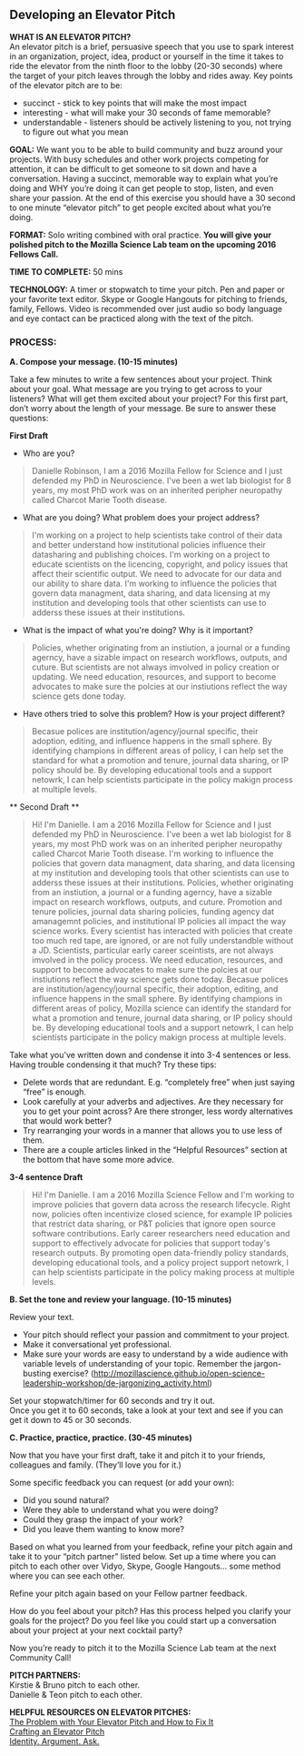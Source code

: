 ## Developing an Elevator Pitch

**WHAT IS AN ELEVATOR PITCH?**  
An elevator pitch is a brief, persuasive speech that you use to spark interest in an organization, project, idea, product or yourself in the time it takes to ride the elevator from the ninth floor to the lobby (20-30 seconds) where the target of your pitch leaves through the lobby and rides away.
Key points of the elevator pitch are to be:

* succinct - stick to key points that will make the most impact
* interesting - what will make your 30 seconds of fame memorable?
* understandable - listeners should be actively listening to you, not trying to figure out what you mean

**GOAL:** We want you to be able to build community and buzz around your projects.  With busy schedules and other work projects competing for attention, it can be difficult to get someone to sit down and have a conversation.  Having a succinct, memorable way to explain what you’re doing and WHY you’re doing it can get people to stop, listen, and even share your passion.  At the end of this exercise you should have a 30 second to one minute “elevator pitch” to get people excited about what you’re doing.

**FORMAT:** Solo writing combined with oral practice.  **You will give your polished pitch to the Mozilla Science Lab team on the upcoming 2016 Fellows Call.**

**TIME TO COMPLETE:** 50 mins

**TECHNOLOGY:** A timer or stopwatch to time your pitch. Pen and paper or your favorite text editor.  Skype or Google Hangouts for pitching to friends, family, Fellows.  Video is recommended over just audio so body language and eye contact can be practiced along with the text of the pitch.

### PROCESS:  
**A. Compose your message. (10-15 minutes)**

Take a few minutes to write a few sentences about your project.  Think about your goal.  What message are you trying to get across to your listeners?  What will get them excited about your project?
For this first part, don’t worry about the length of your message.  Be sure to answer these questions:

**First Draft**

* Who are you?

>Danielle Robinson, I am a 2016 Mozilla Fellow for Science and I just defended my PhD in Neuroscience. I've been a wet lab biologist for 8 years, my most PhD work was on an inherited peripher neuropathy called Charcot Marie Tooth disease. 

* What are you doing? What problem does your project address?

>I'm working on a project to help scientists take control of their data and better understand how institutional policies influence their datasharing and publishing choices. 
>I'm working on a project to educate scientists on the licencing, copyright, and policy issues that affect their scientific output. We need to advocate for our data and our ability to share data. 
>I'm working to influence the policies that govern data managment, data sharing, and data licensing at my institution and developing tools that other scientists can use to adderss these issues at their institutions.

* What is the impact of what you're doing? Why is it important?

>Policies, whether originating from an instiution, a journal or a funding agerncy, have a sizable impact on research workflows, outputs, and cuture. But scientists are not always imvolved in policy creation or updating. We need education, resources, and support to become advocates to make sure the polcies at our instiutions reflect the way science gets done today.

* Have others tried to solve this problem? How is your project different?
>Becasue polices are institution/agency/journal specific, their adoption, editing, and influence happens in the small sphere. By identifying champions in different areas of policy, I can help set the standard for what a promotion and tenure, journal data sharing, or IP policy should be. By developing educational tools and a support netowrk, I can help scientists participate in the policy makign process at multiple levels.

** Second Draft **
>Hi! I'm Danielle. I am a 2016 Mozilla Fellow for Science and I just defended my PhD in Neuroscience. I've been a wet lab biologist for 8 years, my most PhD work was on an inherited peripher neuropathy called Charcot Marie Tooth disease. I'm working to influence the policies that govern data managment, data sharing, and data licensing at my institution and developing tools that other scientists can use to adderss these issues at their institutions. Policies, whether originating from an instiution, a journal or a funding agerncy, have a sizable impact on research workflows, outputs, and cuture. Promotion and tenure policies, journal data sharing policies, funding agency dat amanagemnt policies, and institutional IP policies all impact the way science works. Every scientist has interacted with policies that create too much red tape, are ignored, or are not fully understandble without a JD. Scientists, particular early career sceintists, are not always imvolved in the policy process. We need education, resources, and support to become advocates to make sure the polcies at our instiutions reflect the way science gets done today. Becasue polices are institution/agency/journal specific, their adoption, editing, and influence happens in the small sphere. By identifying champions in different areas of policy, Mozilla science can identify the standard for what a promotion and tenure, journal data sharing, or IP policy should be. By developing educational tools and a support netowrk, I can help scientists participate in the policy makign process at multiple levels. 

Take what you've written down and condense it into 3-4 sentences or less.
Having trouble condensing it that much?  Try these tips:

* Delete words that are redundant. E.g. “completely free” when just saying “free” is enough.
* Look carefully at your adverbs and adjectives.  Are they necessary for you to get your point across?  Are there stronger, less wordy alternatives that would work better?
* Try rearranging your words in a manner that allows you to use less of them.
* There are a couple articles linked in the “Helpful Resources” section at the bottom that have some more advice.

**3-4 sentence Draft**
>Hi! I'm Danielle. I am a 2016 Mozilla Science Fellow and I'm working to improve policies that govern data across the research lifecycle.  Right now, policies often incentivize closed science, for example IP policies that restrict data sharing, or P&T policies that ignore open source software contributions. Early career researchers need education and support to effectively advocate for policies that support today's research outputs. By promoting open data-friendly policy standards, developing educational tools, and a policy project support netowrk, I can help scientists participate in the policy making process at multiple levels. 


**B. Set the tone and review your language. (10-15 minutes)**

Review your text.
* Your pitch should reflect your passion and commitment to your project.
* Make it conversational yet professional.  
* Make sure your words are easy to understand by a wide audience with variable levels of understanding of your topic. Remember the jargon-busting exercise? (http://mozillascience.github.io/open-science-leadership-workshop/de-jargonizing_activity.html)

Set your stopwatch/timer for 60 seconds and try it out.  
Once you get it to 60 seconds, take a look at your text and see if you can get it down to 45 or 30 seconds.

**C. Practice, practice, practice. (30-45 minutes)**

Now that you have your first draft, take it and pitch it to your friends, colleagues and family.  (They’ll love you for it.)

Some specific feedback you can request (or add your own):
* Did you sound natural?
* Were they able to understand what you were doing?
* Could they grasp the impact of your work?
* Did you leave them wanting to know more?

Based on what you learned from your feedback, refine your pitch again and take it to your “pitch partner” listed below.  Set up a time where you can pitch to each other over Vidyo, Skype, Google Hangouts… some method where you can see each other.

Refine your pitch again based on your Fellow partner feedback.

How do you feel about your pitch?  Has this process helped you clarify your goals for the project?  Do you feel like you could start up a conversation about your project at your next cocktail party?

Now you’re ready to pitch it to the Mozilla Science Lab team at the next Community Call!

**PITCH PARTNERS:**  
Kirstie & Bruno pitch to each other.  
Danielle & Teon pitch to each other.

**HELPFUL RESOURCES ON ELEVATOR PITCHES:**  
[The Problem with Your Elevator Pitch and How to Fix It](http://www.fastcompany.com/3004484/problem-your-elevator-pitch-and-how-fix-it)  
[Crafting an Elevator Pitch](https://www.mindtools.com/pages/article/elevator-pitch.htm)  
[Identity. Argument. Ask.](https://onepitch.wordpress.com/)





